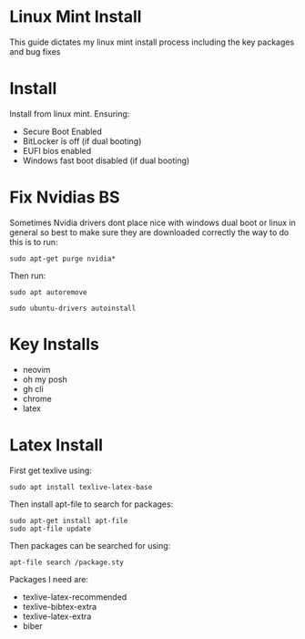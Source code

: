 # Linux Mint Install

This guide dictates my linux mint install process including the key packages and bug fixes

# Install
Install from linux mint. Ensuring:
- Secure Boot Enabled
- BitLocker is off (if dual booting)
- EUFI bios enabled
- Windows fast boot disabled (if dual booting)

# Fix Nvidias BS
Sometimes Nvidia drivers dont place nice with windows dual boot or linux in general so best to make sure they are downloaded correctly the way to do this is to run:

```
sudo apt-get purge nvidia*
```
Then run:
```
sudo apt autoremove
```
```
sudo ubuntu-drivers autoinstall
```

# Key Installs
- neovim
- oh my posh
- gh cli
- chrome
- latex

# Latex Install
First get texlive using:

```
sudo apt install texlive-latex-base
```

Then install apt-file to search for packages:

```
sudo apt-get install apt-file
sudo apt-file update
```
Then packages can be searched for using:

```
apt-file search /package.sty
```

Packages I need are:

- texlive-latex-recommended
- texlive-bibtex-extra
- texlive-latex-extra
- biber
